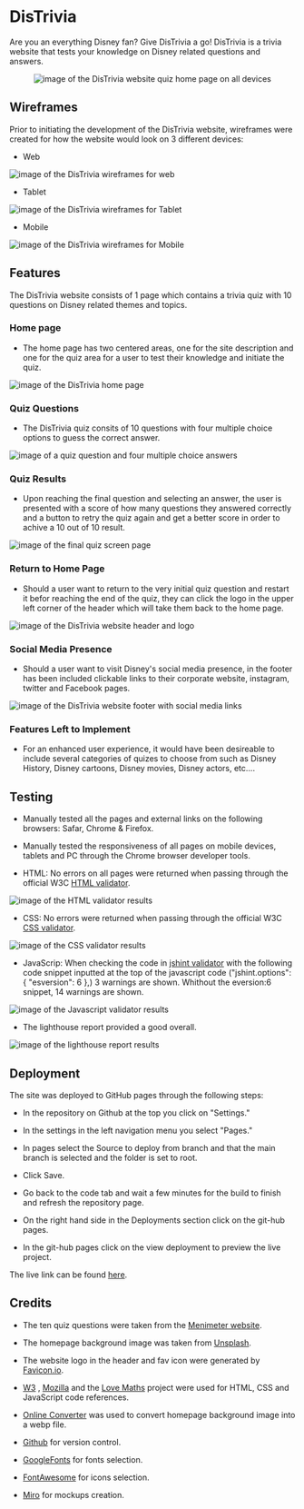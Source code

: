 # DisTrivia 
Are you an everything Disney fan? Give DisTrivia a go! DisTrivia is a trivia website that tests your knowledge on Disney related questions and answers.
<p align="center">
<img src="https://res.cloudinary.com/dugcwv1mf/image/upload/v1693827415/Project%201/Screenshot_2023-09-04_at_12.36.23_PM_npakuw.png" width="auto" height="auto" alt="image of the DisTrivia website quiz home page on all devices"></p>

## Wireframes
Prior to initiating the development of the DisTrivia website, wireframes were created for how the website would look on 3 different devices:

* Web

<img src="https://res.cloudinary.com/dugcwv1mf/image/upload/v1693828519/Project%201/Screenshot_2023-09-04_at_12.54.48_PM_ydzbyb.png" width="auto" height="auto" alt="image of the DisTrivia wireframes for web">

* Tablet

<img src="https://res.cloudinary.com/dugcwv1mf/image/upload/v1693828536/Project%201/Screenshot_2023-09-04_at_12.55.00_PM_xskswq.png" width="auto" height="auto" alt="image of the DisTrivia wireframes for Tablet">

* Mobile

<img src="https://res.cloudinary.com/dugcwv1mf/image/upload/v1693828552/Project%201/Screenshot_2023-09-04_at_12.55.11_PM_zs4sww.png" width="auto" height="auto" alt="image of the DisTrivia wireframes for Mobile">

## Features 
The DisTrivia website consists of 1 page which contains a trivia quiz with 10 questions on Disney related themes and topics.

### Home page
* The home page has two centered areas, one for the site description and one for the quiz area for a user to test their knowledge and initiate the quiz.


<img src="https://res.cloudinary.com/dugcwv1mf/image/upload/v1693827762/Project%201/Screenshot_2023-09-04_at_12.42.07_PM_e55zoy.png" width="auto" height="auto" alt="image of the DisTrivia home page">

### Quiz Questions
* The DisTrivia quiz consits of 10 questions with four multiple choice options to guess the correct answer.


<img src="https://res.cloudinary.com/dugcwv1mf/image/upload/v1693827949/Project%201/Screenshot_2023-09-04_at_12.45.33_PM_s3psru.png" width="auto" height="auto" alt="image of a quiz question and four multiple choice answers">

### Quiz Results
* Upon reaching the final question and selecting an answer, the user is presented with a score of how many questions they answered correctly and a button to retry the quiz again and get a better score in order to achive a 10 out of 10 result. 


<img src="https://res.cloudinary.com/dugcwv1mf/image/upload/v1693828033/Project%201/Screenshot_2023-09-04_at_12.47.00_PM_pkrkwv.png" width="auto" height="auto" alt="image of the final quiz screen page">

### Return to Home Page
* Should a user want to return to the very initial quiz question and restart it befor reaching the end of the quiz, they can click the logo in the upper left corner of the header which will take them back to the home page.


<img src="https://res.cloudinary.com/dugcwv1mf/image/upload/v1693828888/Project%201/Screenshot_2023-09-04_at_1.01.09_PM_pxvlio.png" width="auto" height="auto" alt="image of the DisTrivia website header and logo">

### Social Media Presence 
* Should a user want to visit Disney's social media presence, in the footer has been included clickable links to their corporate website, instagram, twitter and Facebook pages.


<img src="https://res.cloudinary.com/dugcwv1mf/image/upload/v1693828907/Project%201/Screenshot_2023-09-04_at_1.01.18_PM_b0imic.png" width="auto" height="auto" alt="image of the DisTrivia website footer with social media links">

### Features Left to Implement
* For an enhanced user experience, it would have been desireable to include several categories of quizes to choose from such as Disney History, Disney cartoons, Disney movies, Disney actors, etc....


## Testing
* Manually tested all the pages and external links on the following browsers: Safar, Chrome & Firefox.

* Manually tested the responsiveness of all pages on mobile devices, tablets and PC through the Chrome browser developer tools.

* HTML: No errors on all pages were returned when passing through the official W3C [HTML validator](https://validator.w3.org/).
<img src="https://res.cloudinary.com/dugcwv1mf/image/upload/v1693311884/Project%201/Screenshot_2023-08-29_at_1.24.02_PM_x92qwh.png" width="auto" height="auto" alt="image of the HTML validator results">

* CSS: No errors were returned when passing through the official W3C [CSS validator](https://jigsaw.w3.org/css-validator/).
<img src="https://res.cloudinary.com/dugcwv1mf/image/upload/v1693311992/Project%201/Screenshot_2023-08-29_at_1.26.18_PM_f3ecdb.png" width="auto" height="auto" alt="image of the CSS validator results">

* JavaScrip: When checking the code in [jshint validator](https://jshint.com/) with the following code snippet inputted at the top of the javascript code ("jshint.options": { "esversion": 6 },) 3 warnings are shown. Whithout the eversion:6 snippet, 14 warnings are shown.
<img src="https://res.cloudinary.com/dugcwv1mf/image/upload/v1693829737/Project%201/Screenshot_2023-09-04_at_1.14.30_PM_kqq4iz.png" width="auto" height="auto" alt="image of the Javascript validator results">

* The lighthouse report provided a good overall.    
<img src="https://res.cloudinary.com/dugcwv1mf/image/upload/v1693829866/Project%201/Screenshot_2023-09-04_at_1.17.34_PM_sravlb.png" width="auto" height="auto" alt="image of the lighthouse report results">


## Deployment
The site was deployed to GitHub pages through the following steps:

* In the repository on Github at the top you click on "Settings."

* In the settings in the left navigation menu you select "Pages."

* In pages select the Source to deploy from branch and that the main branch is selected and the folder is set to root.

* Click Save.

* Go back to the code tab and wait a few minutes for the build to finish and refresh the repository page.

* On the right hand side in the Deployments section click on the git-hub pages. 

* In the git-hub pages click on the view deployment to preview the live project. 

The live link can be found [here](https://xalil404.github.io/DisTrivia/).


## Credits
* The ten quiz questions were taken from the [Menimeter website](https://www.mentimeter.com/blog/audience-energizers/55-free-trivia-and-fun-quiz-question-templates).

* The homepage background image was taken from [Unsplash](https://unsplash.com/).

* The website logo in the header and fav icon were generated by [Favicon.io](https://favicon.io/).

* [W3](https://www.w3schools.com/) , [Mozilla](https://developer.mozilla.org/) and the [Love Maths](https://xalil404.github.io/Love_Maths/) project were used for HTML, CSS and JavaScript code references.

* [Online Converter](https://www.online-convert.com/) was used to convert homepage background image into a webp file.

* [Github](https://github.com/) for version control.

* [GoogleFonts](https://fonts.google.com/) for fonts selection.

* [FontAwesome](https://fontawesome.com/) for icons selection.

* [Miro](https://miro.com/) for mockups creation.
